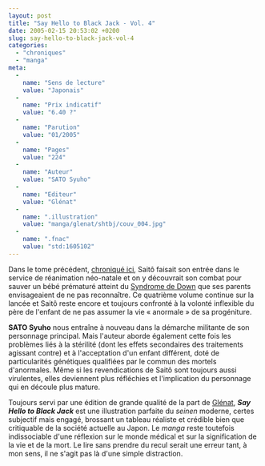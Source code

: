 ```yaml
---
layout: post
title: "Say Hello to Black Jack - Vol. 4"
date: 2005-02-15 20:53:02 +0200
slug: say-hello-to-black-jack-vol-4
categories:
  - "chroniques"
  - "manga"
meta:
  -
    name: "Sens de lecture"
    value: "Japonais"
  -
    name: "Prix indicatif"
    value: "6.40 ?"
  -
    name: "Parution"
    value: "01/2005"
  -
    name: "Pages"
    value: "224"
  -
    name: "Auteur"
    value: "SATO Syuho"
  -
    name: "Editeur"
    value: "Glénat"
  -
    name: ".illustration"
    value: "manga/glenat/shtbj/couv_004.jpg"
  -
    name: ".fnac"
    value: "std:1605102"
---
```


Dans le tome précédent, [chroniqué ici](http://manga.xhaleera.com/index.php?p=17), Saitô faisait son entrée dans le service de réanimation néo-natale et on y découvrait son combat pour sauver un bébé prématuré atteint du [Syndrome de Down](http://www.doctissimo.fr/html/sante/encyclopedie/sa_1163_trisomie21.htm) que ses parents envisageaient de ne pas reconnaître. Ce quatrième volume continue sur la lancée et Saitô reste encore et toujours confronté à la volonté inflexible du père de l'enfant de ne pas assumer la vie « anormale » de sa progéniture.

**SATO Syuho** nous entraîne à nouveau dans la démarche militante de son personnage principal. Mais l'auteur aborde également cette fois les problèmes liés à la stérilité (dont les effets secondaires des traitements agissant contre) et à l'acceptation d'un enfant différent, doté de particularités génétiques qualifiées par le commun des mortels d'anormales. Même si les revendications de Saitô sont toujours aussi virulentes, elles deviennent plus réfléchies et l'implication du personnage qui en découle plus mature.

Toujours servi par une édition de grande qualité de la part de [Glénat](http://www.glenat.com), **_Say Hello to Black Jack_** est une illustration parfaite du _seinen_ moderne, certes subjectif mais engagé, brossant un tableau réaliste et crédible bien que critiquable de la société actuelle au Japon. Le _manga_ reste toutefois indissociable d'une réflexion sur le monde médical et sur la signification de la vie et de la mort. Le lire sans prendre du recul serait une erreur tant, à mon sens, il ne s'agit pas là d'une simple distraction.